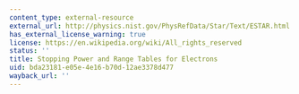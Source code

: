 ```yaml
---
content_type: external-resource
external_url: http://physics.nist.gov/PhysRefData/Star/Text/ESTAR.html
has_external_license_warning: true
license: https://en.wikipedia.org/wiki/All_rights_reserved
status: ''
title: Stopping Power and Range Tables for Electrons
uid: bda23181-e05e-4e16-b70d-12ae3378d477
wayback_url: ''
---
```


